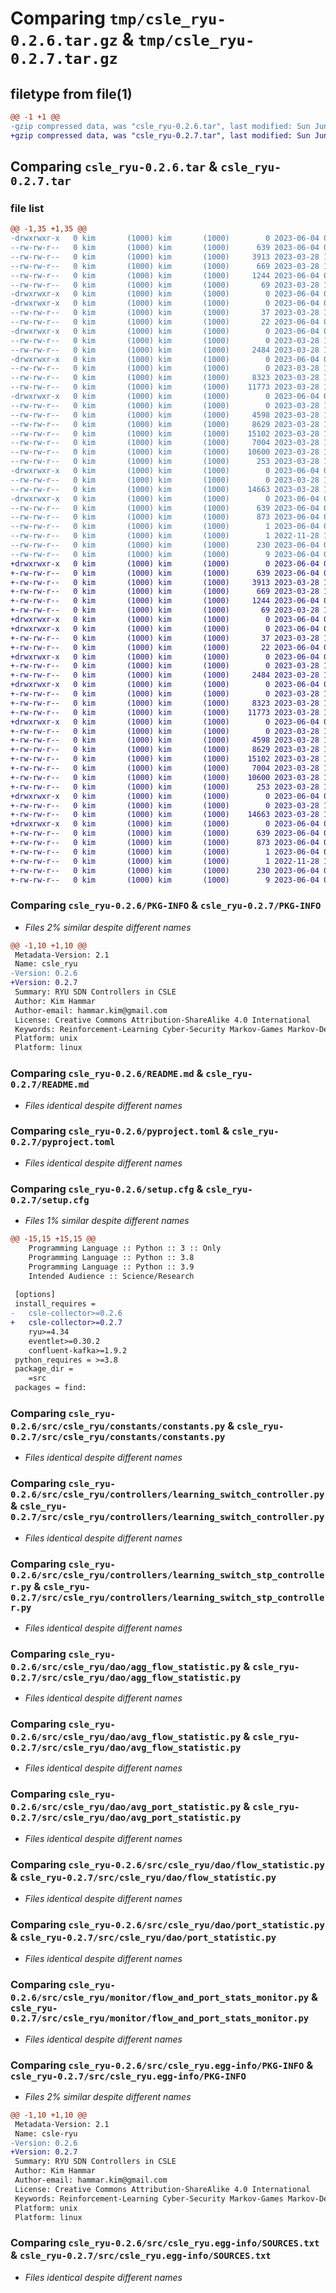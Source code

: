 # Comparing `tmp/csle_ryu-0.2.6.tar.gz` & `tmp/csle_ryu-0.2.7.tar.gz`

## filetype from file(1)

```diff
@@ -1 +1 @@
-gzip compressed data, was "csle_ryu-0.2.6.tar", last modified: Sun Jun  4 07:39:16 2023, max compression
+gzip compressed data, was "csle_ryu-0.2.7.tar", last modified: Sun Jun  4 08:32:23 2023, max compression
```

## Comparing `csle_ryu-0.2.6.tar` & `csle_ryu-0.2.7.tar`

### file list

```diff
@@ -1,35 +1,35 @@
-drwxrwxr-x   0 kim       (1000) kim       (1000)        0 2023-06-04 07:39:16.065703 csle_ryu-0.2.6/
--rw-rw-r--   0 kim       (1000) kim       (1000)      639 2023-06-04 07:39:16.065703 csle_ryu-0.2.6/PKG-INFO
--rw-rw-r--   0 kim       (1000) kim       (1000)     3913 2023-03-28 14:03:22.000000 csle_ryu-0.2.6/README.md
--rw-rw-r--   0 kim       (1000) kim       (1000)      669 2023-03-28 14:03:22.000000 csle_ryu-0.2.6/pyproject.toml
--rw-rw-r--   0 kim       (1000) kim       (1000)     1244 2023-06-04 07:39:16.065703 csle_ryu-0.2.6/setup.cfg
--rw-rw-r--   0 kim       (1000) kim       (1000)       69 2023-03-28 14:03:22.000000 csle_ryu-0.2.6/setup.py
-drwxrwxr-x   0 kim       (1000) kim       (1000)        0 2023-06-04 07:39:16.065703 csle_ryu-0.2.6/src/
-drwxrwxr-x   0 kim       (1000) kim       (1000)        0 2023-06-04 07:39:16.065703 csle_ryu-0.2.6/src/csle_ryu/
--rw-rw-r--   0 kim       (1000) kim       (1000)       37 2023-03-28 14:03:22.000000 csle_ryu-0.2.6/src/csle_ryu/__init__.py
--rw-rw-r--   0 kim       (1000) kim       (1000)       22 2023-06-04 07:39:12.000000 csle_ryu-0.2.6/src/csle_ryu/__version__.py
-drwxrwxr-x   0 kim       (1000) kim       (1000)        0 2023-06-04 07:39:16.065703 csle_ryu-0.2.6/src/csle_ryu/constants/
--rw-rw-r--   0 kim       (1000) kim       (1000)        0 2023-03-28 14:03:22.000000 csle_ryu-0.2.6/src/csle_ryu/constants/__init__.py
--rw-rw-r--   0 kim       (1000) kim       (1000)     2484 2023-03-28 14:03:22.000000 csle_ryu-0.2.6/src/csle_ryu/constants/constants.py
-drwxrwxr-x   0 kim       (1000) kim       (1000)        0 2023-06-04 07:39:16.065703 csle_ryu-0.2.6/src/csle_ryu/controllers/
--rw-rw-r--   0 kim       (1000) kim       (1000)        0 2023-03-28 14:03:22.000000 csle_ryu-0.2.6/src/csle_ryu/controllers/__init__.py
--rw-rw-r--   0 kim       (1000) kim       (1000)     8323 2023-03-28 14:03:22.000000 csle_ryu-0.2.6/src/csle_ryu/controllers/learning_switch_controller.py
--rw-rw-r--   0 kim       (1000) kim       (1000)    11773 2023-03-28 14:03:22.000000 csle_ryu-0.2.6/src/csle_ryu/controllers/learning_switch_stp_controller.py
-drwxrwxr-x   0 kim       (1000) kim       (1000)        0 2023-06-04 07:39:16.065703 csle_ryu-0.2.6/src/csle_ryu/dao/
--rw-rw-r--   0 kim       (1000) kim       (1000)        0 2023-03-28 14:03:22.000000 csle_ryu-0.2.6/src/csle_ryu/dao/__init__.py
--rw-rw-r--   0 kim       (1000) kim       (1000)     4598 2023-03-28 14:03:22.000000 csle_ryu-0.2.6/src/csle_ryu/dao/agg_flow_statistic.py
--rw-rw-r--   0 kim       (1000) kim       (1000)     8629 2023-03-28 14:03:22.000000 csle_ryu-0.2.6/src/csle_ryu/dao/avg_flow_statistic.py
--rw-rw-r--   0 kim       (1000) kim       (1000)    15102 2023-03-28 14:03:22.000000 csle_ryu-0.2.6/src/csle_ryu/dao/avg_port_statistic.py
--rw-rw-r--   0 kim       (1000) kim       (1000)     7004 2023-03-28 14:03:22.000000 csle_ryu-0.2.6/src/csle_ryu/dao/flow_statistic.py
--rw-rw-r--   0 kim       (1000) kim       (1000)    10600 2023-03-28 14:03:22.000000 csle_ryu-0.2.6/src/csle_ryu/dao/port_statistic.py
--rw-rw-r--   0 kim       (1000) kim       (1000)      253 2023-03-28 14:03:22.000000 csle_ryu-0.2.6/src/csle_ryu/dao/ryu_controller_type.py
-drwxrwxr-x   0 kim       (1000) kim       (1000)        0 2023-06-04 07:39:16.065703 csle_ryu-0.2.6/src/csle_ryu/monitor/
--rw-rw-r--   0 kim       (1000) kim       (1000)        0 2023-03-28 14:03:22.000000 csle_ryu-0.2.6/src/csle_ryu/monitor/__init__.py
--rw-rw-r--   0 kim       (1000) kim       (1000)    14663 2023-03-28 14:03:22.000000 csle_ryu-0.2.6/src/csle_ryu/monitor/flow_and_port_stats_monitor.py
-drwxrwxr-x   0 kim       (1000) kim       (1000)        0 2023-06-04 07:39:16.065703 csle_ryu-0.2.6/src/csle_ryu.egg-info/
--rw-rw-r--   0 kim       (1000) kim       (1000)      639 2023-06-04 07:39:15.000000 csle_ryu-0.2.6/src/csle_ryu.egg-info/PKG-INFO
--rw-rw-r--   0 kim       (1000) kim       (1000)      873 2023-06-04 07:39:16.000000 csle_ryu-0.2.6/src/csle_ryu.egg-info/SOURCES.txt
--rw-rw-r--   0 kim       (1000) kim       (1000)        1 2023-06-04 07:39:15.000000 csle_ryu-0.2.6/src/csle_ryu.egg-info/dependency_links.txt
--rw-rw-r--   0 kim       (1000) kim       (1000)        1 2022-11-28 13:35:28.000000 csle_ryu-0.2.6/src/csle_ryu.egg-info/not-zip-safe
--rw-rw-r--   0 kim       (1000) kim       (1000)      230 2023-06-04 07:39:15.000000 csle_ryu-0.2.6/src/csle_ryu.egg-info/requires.txt
--rw-rw-r--   0 kim       (1000) kim       (1000)        9 2023-06-04 07:39:16.000000 csle_ryu-0.2.6/src/csle_ryu.egg-info/top_level.txt
+drwxrwxr-x   0 kim       (1000) kim       (1000)        0 2023-06-04 08:32:23.474950 csle_ryu-0.2.7/
+-rw-rw-r--   0 kim       (1000) kim       (1000)      639 2023-06-04 08:32:23.474950 csle_ryu-0.2.7/PKG-INFO
+-rw-rw-r--   0 kim       (1000) kim       (1000)     3913 2023-03-28 14:03:22.000000 csle_ryu-0.2.7/README.md
+-rw-rw-r--   0 kim       (1000) kim       (1000)      669 2023-03-28 14:03:22.000000 csle_ryu-0.2.7/pyproject.toml
+-rw-rw-r--   0 kim       (1000) kim       (1000)     1244 2023-06-04 08:32:23.474950 csle_ryu-0.2.7/setup.cfg
+-rw-rw-r--   0 kim       (1000) kim       (1000)       69 2023-03-28 14:03:22.000000 csle_ryu-0.2.7/setup.py
+drwxrwxr-x   0 kim       (1000) kim       (1000)        0 2023-06-04 08:32:23.470950 csle_ryu-0.2.7/src/
+drwxrwxr-x   0 kim       (1000) kim       (1000)        0 2023-06-04 08:32:23.474950 csle_ryu-0.2.7/src/csle_ryu/
+-rw-rw-r--   0 kim       (1000) kim       (1000)       37 2023-03-28 14:03:22.000000 csle_ryu-0.2.7/src/csle_ryu/__init__.py
+-rw-rw-r--   0 kim       (1000) kim       (1000)       22 2023-06-04 08:32:18.000000 csle_ryu-0.2.7/src/csle_ryu/__version__.py
+drwxrwxr-x   0 kim       (1000) kim       (1000)        0 2023-06-04 08:32:23.474950 csle_ryu-0.2.7/src/csle_ryu/constants/
+-rw-rw-r--   0 kim       (1000) kim       (1000)        0 2023-03-28 14:03:22.000000 csle_ryu-0.2.7/src/csle_ryu/constants/__init__.py
+-rw-rw-r--   0 kim       (1000) kim       (1000)     2484 2023-03-28 14:03:22.000000 csle_ryu-0.2.7/src/csle_ryu/constants/constants.py
+drwxrwxr-x   0 kim       (1000) kim       (1000)        0 2023-06-04 08:32:23.474950 csle_ryu-0.2.7/src/csle_ryu/controllers/
+-rw-rw-r--   0 kim       (1000) kim       (1000)        0 2023-03-28 14:03:22.000000 csle_ryu-0.2.7/src/csle_ryu/controllers/__init__.py
+-rw-rw-r--   0 kim       (1000) kim       (1000)     8323 2023-03-28 14:03:22.000000 csle_ryu-0.2.7/src/csle_ryu/controllers/learning_switch_controller.py
+-rw-rw-r--   0 kim       (1000) kim       (1000)    11773 2023-03-28 14:03:22.000000 csle_ryu-0.2.7/src/csle_ryu/controllers/learning_switch_stp_controller.py
+drwxrwxr-x   0 kim       (1000) kim       (1000)        0 2023-06-04 08:32:23.474950 csle_ryu-0.2.7/src/csle_ryu/dao/
+-rw-rw-r--   0 kim       (1000) kim       (1000)        0 2023-03-28 14:03:22.000000 csle_ryu-0.2.7/src/csle_ryu/dao/__init__.py
+-rw-rw-r--   0 kim       (1000) kim       (1000)     4598 2023-03-28 14:03:22.000000 csle_ryu-0.2.7/src/csle_ryu/dao/agg_flow_statistic.py
+-rw-rw-r--   0 kim       (1000) kim       (1000)     8629 2023-03-28 14:03:22.000000 csle_ryu-0.2.7/src/csle_ryu/dao/avg_flow_statistic.py
+-rw-rw-r--   0 kim       (1000) kim       (1000)    15102 2023-03-28 14:03:22.000000 csle_ryu-0.2.7/src/csle_ryu/dao/avg_port_statistic.py
+-rw-rw-r--   0 kim       (1000) kim       (1000)     7004 2023-03-28 14:03:22.000000 csle_ryu-0.2.7/src/csle_ryu/dao/flow_statistic.py
+-rw-rw-r--   0 kim       (1000) kim       (1000)    10600 2023-03-28 14:03:22.000000 csle_ryu-0.2.7/src/csle_ryu/dao/port_statistic.py
+-rw-rw-r--   0 kim       (1000) kim       (1000)      253 2023-03-28 14:03:22.000000 csle_ryu-0.2.7/src/csle_ryu/dao/ryu_controller_type.py
+drwxrwxr-x   0 kim       (1000) kim       (1000)        0 2023-06-04 08:32:23.474950 csle_ryu-0.2.7/src/csle_ryu/monitor/
+-rw-rw-r--   0 kim       (1000) kim       (1000)        0 2023-03-28 14:03:22.000000 csle_ryu-0.2.7/src/csle_ryu/monitor/__init__.py
+-rw-rw-r--   0 kim       (1000) kim       (1000)    14663 2023-03-28 14:03:22.000000 csle_ryu-0.2.7/src/csle_ryu/monitor/flow_and_port_stats_monitor.py
+drwxrwxr-x   0 kim       (1000) kim       (1000)        0 2023-06-04 08:32:23.474950 csle_ryu-0.2.7/src/csle_ryu.egg-info/
+-rw-rw-r--   0 kim       (1000) kim       (1000)      639 2023-06-04 08:32:23.000000 csle_ryu-0.2.7/src/csle_ryu.egg-info/PKG-INFO
+-rw-rw-r--   0 kim       (1000) kim       (1000)      873 2023-06-04 08:32:23.000000 csle_ryu-0.2.7/src/csle_ryu.egg-info/SOURCES.txt
+-rw-rw-r--   0 kim       (1000) kim       (1000)        1 2023-06-04 08:32:23.000000 csle_ryu-0.2.7/src/csle_ryu.egg-info/dependency_links.txt
+-rw-rw-r--   0 kim       (1000) kim       (1000)        1 2022-11-28 13:35:28.000000 csle_ryu-0.2.7/src/csle_ryu.egg-info/not-zip-safe
+-rw-rw-r--   0 kim       (1000) kim       (1000)      230 2023-06-04 08:32:23.000000 csle_ryu-0.2.7/src/csle_ryu.egg-info/requires.txt
+-rw-rw-r--   0 kim       (1000) kim       (1000)        9 2023-06-04 08:32:23.000000 csle_ryu-0.2.7/src/csle_ryu.egg-info/top_level.txt
```

### Comparing `csle_ryu-0.2.6/PKG-INFO` & `csle_ryu-0.2.7/PKG-INFO`

 * *Files 2% similar despite different names*

```diff
@@ -1,10 +1,10 @@
 Metadata-Version: 2.1
 Name: csle_ryu
-Version: 0.2.6
+Version: 0.2.7
 Summary: RYU SDN Controllers in CSLE
 Author: Kim Hammar
 Author-email: hammar.kim@gmail.com
 License: Creative Commons Attribution-ShareAlike 4.0 International
 Keywords: Reinforcement-Learning Cyber-Security Markov-Games Markov-Decision-Processes
 Platform: unix
 Platform: linux
```

### Comparing `csle_ryu-0.2.6/README.md` & `csle_ryu-0.2.7/README.md`

 * *Files identical despite different names*

### Comparing `csle_ryu-0.2.6/pyproject.toml` & `csle_ryu-0.2.7/pyproject.toml`

 * *Files identical despite different names*

### Comparing `csle_ryu-0.2.6/setup.cfg` & `csle_ryu-0.2.7/setup.cfg`

 * *Files 1% similar despite different names*

```diff
@@ -15,15 +15,15 @@
 	Programming Language :: Python :: 3 :: Only
 	Programming Language :: Python :: 3.8
 	Programming Language :: Python :: 3.9
 	Intended Audience :: Science/Research
 
 [options]
 install_requires = 
-	csle-collector>=0.2.6
+	csle-collector>=0.2.7
 	ryu>=4.34
 	eventlet>=0.30.2
 	confluent-kafka>=1.9.2
 python_requires = >=3.8
 package_dir = 
 	=src
 packages = find:
```

### Comparing `csle_ryu-0.2.6/src/csle_ryu/constants/constants.py` & `csle_ryu-0.2.7/src/csle_ryu/constants/constants.py`

 * *Files identical despite different names*

### Comparing `csle_ryu-0.2.6/src/csle_ryu/controllers/learning_switch_controller.py` & `csle_ryu-0.2.7/src/csle_ryu/controllers/learning_switch_controller.py`

 * *Files identical despite different names*

### Comparing `csle_ryu-0.2.6/src/csle_ryu/controllers/learning_switch_stp_controller.py` & `csle_ryu-0.2.7/src/csle_ryu/controllers/learning_switch_stp_controller.py`

 * *Files identical despite different names*

### Comparing `csle_ryu-0.2.6/src/csle_ryu/dao/agg_flow_statistic.py` & `csle_ryu-0.2.7/src/csle_ryu/dao/agg_flow_statistic.py`

 * *Files identical despite different names*

### Comparing `csle_ryu-0.2.6/src/csle_ryu/dao/avg_flow_statistic.py` & `csle_ryu-0.2.7/src/csle_ryu/dao/avg_flow_statistic.py`

 * *Files identical despite different names*

### Comparing `csle_ryu-0.2.6/src/csle_ryu/dao/avg_port_statistic.py` & `csle_ryu-0.2.7/src/csle_ryu/dao/avg_port_statistic.py`

 * *Files identical despite different names*

### Comparing `csle_ryu-0.2.6/src/csle_ryu/dao/flow_statistic.py` & `csle_ryu-0.2.7/src/csle_ryu/dao/flow_statistic.py`

 * *Files identical despite different names*

### Comparing `csle_ryu-0.2.6/src/csle_ryu/dao/port_statistic.py` & `csle_ryu-0.2.7/src/csle_ryu/dao/port_statistic.py`

 * *Files identical despite different names*

### Comparing `csle_ryu-0.2.6/src/csle_ryu/monitor/flow_and_port_stats_monitor.py` & `csle_ryu-0.2.7/src/csle_ryu/monitor/flow_and_port_stats_monitor.py`

 * *Files identical despite different names*

### Comparing `csle_ryu-0.2.6/src/csle_ryu.egg-info/PKG-INFO` & `csle_ryu-0.2.7/src/csle_ryu.egg-info/PKG-INFO`

 * *Files 2% similar despite different names*

```diff
@@ -1,10 +1,10 @@
 Metadata-Version: 2.1
 Name: csle-ryu
-Version: 0.2.6
+Version: 0.2.7
 Summary: RYU SDN Controllers in CSLE
 Author: Kim Hammar
 Author-email: hammar.kim@gmail.com
 License: Creative Commons Attribution-ShareAlike 4.0 International
 Keywords: Reinforcement-Learning Cyber-Security Markov-Games Markov-Decision-Processes
 Platform: unix
 Platform: linux
```

### Comparing `csle_ryu-0.2.6/src/csle_ryu.egg-info/SOURCES.txt` & `csle_ryu-0.2.7/src/csle_ryu.egg-info/SOURCES.txt`

 * *Files identical despite different names*


